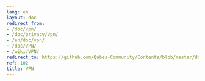 ```yaml
---
lang: en
layout: doc
redirect_from:
- /doc/vpn/
- /doc/privacy/vpn/
- /en/doc/vpn/
- /doc/VPN/
- /wiki/VPN/
redirect_to: https://github.com/Qubes-Community/Contents/blob/master/docs/configuration/vpn.md
ref: 102
title: VPN
---
```

